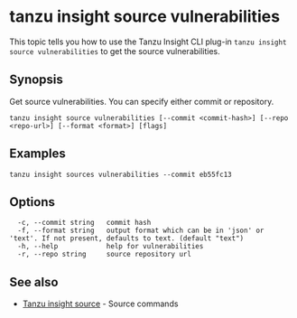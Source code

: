 # tanzu insight source vulnerabilities

This topic tells you how to use the Tanzu Insight CLI plug-in 
`tanzu insight source vulnerabilities` to get the source vulnerabilities.

## <a id='synopsis'></a>Synopsis

Get source vulnerabilities. You can specify either commit or repository.

```console
tanzu insight source vulnerabilities [--commit <commit-hash>] [--repo <repo-url>] [--format <format>] [flags]
```

## <a id='examples'></a>Examples

```console
tanzu insight sources vulnerabilities --commit eb55fc13
```

## <a id='options'></a>Options

```console
  -c, --commit string   commit hash
  -f, --format string   output format which can be in 'json' or 'text'. If not present, defaults to text. (default "text")
  -h, --help            help for vulnerabilities
  -r, --repo string     source repository url
```

## <a id='see-also'></a>See also

* [Tanzu insight source](insight-source.md)	 - Source commands
